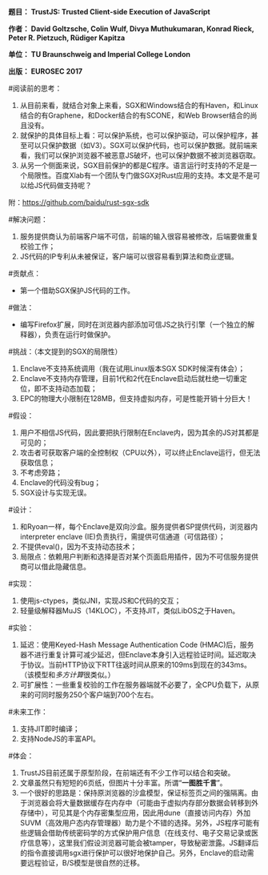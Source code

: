 **题目： TrustJS: Trusted Client-side Execution of JavaScript**

**作者： David Goltzsche, Colin Wulf, Divya Muthukumaran, Konrad Rieck, Peter R. Pietzuch, Rüdiger Kapitza**

**单位： TU Braunschweig and Imperial College London**

**出版： EUROSEC 2017**

#阅读前的思考：
1. 从目前来看，就结合对象上来看，SGX和Windows结合的有Haven，和Linux结合的有Graphene，和Docker结合的有SCONE，和Web Browser结合的尚且没有。
2. 就保护的具体目标上看：可以保护系统，也可以保护驱动，可以保护程序，甚至可以只保护数据（如V3）。SGX可以保护代码，也可以保护数据。就前端来看，我们可以保护浏览器不被恶意JS破坏，也可以保护数据不被浏览器窃取。
3. 从另一个侧面来说，SGX目前保护的都是C程序。语言运行时支持的不足是一个局限性。百度Xlab有一个团队专门做SGX对Rust应用的支持。本文是不是可以给JS代码做支持呢？

附：https://github.com/baidu/rust-sgx-sdk


#解决问题：
1. 服务提供商认为前端客户端不可信，前端的输入很容易被修改，后端要做重复校验工作；
2. JS代码的IP专利从未被保证，客户端可以很容易看到算法和商业逻辑。


#贡献点：
* 第一个借助SGX保护JS代码的工作。


#做法：
* 编写Firefox扩展，同时在浏览器内部添加可信JS之执行引擎（一个独立的解释器），负责在运行时做保护。


#挑战：（本文提到的SGX的局限性）
1. Enclave不支持系统调用（我在试用Linux版本SGX SDK时候深有体会）；
2. Enclave不支持内存管理，目前1代和2代在Enclave启动后就杜绝一切重定位，即不支持动态加载；
3. EPC的物理大小限制在128MB，但支持虚拟内存，可是性能开销十分巨大！


#假设：
1. 用户不相信JS代码，因此要把执行限制在Enclave内，因为其余的JS对其都是可见的；
2. 攻击者可获取客户端的全控制权（CPU以外），可以终止Enclave运行，但无法获取信息；
3. 不考虑旁路；
4. Enclave的代码没有bug；
5. SGX设计与实现无误。


#设计：
1. 和Ryoan一样，每个Enclave是双向沙盒。服务提供者SP提供代码，浏览器内interpreter enclave (IE)负责执行，需提供可信通道（可信路径）；
3. 不提供eval()，因为不支持动态技术；
4. 局限点：依赖用户判断和选择是否对某个页面启用插件，因为不可信服务提供商可以借此隐藏信息。


#实现：
1. 使用js-ctypes，类似JNI，实现JS和C代码的交互；
2. 轻量级解释器MuJS（14KLOC），不支持JIT，类似LibOS之于Haven。


#实验：
1. 延迟：使用Keyed-Hash Message Authentication Code (HMAC)后，服务器不进行重复计算可减少延迟，但Enclave本身引入远程验证时间。延迟取决于协议。当前HTTP协议下RTT往返时间从原来的109ms到现在的343ms。（该模型和*多方计算*很类似。）
2. 可扩展性：一些重复校验的工作在服务器端就不必要了，全CPU负载下，从原来的可同时服务250个客户端到700个左右。


#未来工作：
1. 支持JIT即时编译；
2. 支持NodeJS的丰富API。


#体会：
1. TrustJS目前还属于原型阶段，在前端还有不少工作可以结合和突破。
2. 文章虽然只有短短的6页纸，但图片十分丰富。所谓“**一图胜千言**”。
3. 一个很好的思路是：保持原浏览器的沙盒模型，保证标签页之间的强隔离。由于浏览器会将大量数据缓存在内存中（可能由于虚拟内存部分数据会转移到外存储中），可见其是个内存密集型应用，因此用dune（直接访问内存）外加SUVM（高效用户态内存管理器）助力是个不错的选择。另外，JS程序可能有些逻辑会借助传统密码学的方式保护用户信息（在线支付、电子交易记录或医疗信息等），这里我们假设浏览器可能会被tamper，导致秘密泄露。JS翻译后的指令直接调用sgx进行保护可以很好地保护自己。另外，Enclave的启动需要远程验证，B/S模型是很自然的迁移。
